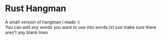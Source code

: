 # Rust Hangman
A small version of hangman I made :)  \
You can add any words you want to use into words.txt just make sure there aren't any blank lines
